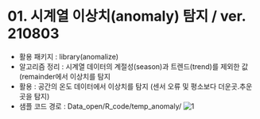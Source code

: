 
# 01. 시계열 이상치(anomaly) 탐지 / ver. 210803
- 활용 패키지 : library(anomalize)
- 알고리즘 정리 : 시계열 데이터의 계절성(season)과 트렌드(trend)를 제외한 값(remainder에서 이상치를 탐지
- 활용 : 공간의 온도 데이터에서 이상치를 탐지 (센서 오류 및 평소보다 더운곳.추운곳을 탐지)
- 샘플 코드 경로 : Data_open/R_code/temp_anomaly/
![1](https://user-images.githubusercontent.com/88355776/127962626-465589d8-648c-4d61-ab40-6566ffc063f1.PNG)
